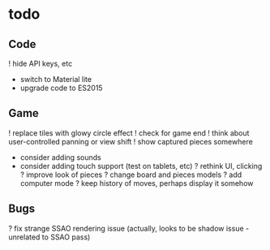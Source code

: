 # todo

## Code
! hide API keys, etc
- switch to Material lite
- upgrade code to ES2015

## Game
! replace tiles with glowy circle effect
! check for game end
! think about user-controlled panning or view shift
! show captured pieces somewhere
- consider adding sounds
- consider adding touch support (test on tablets, etc)
? rethink UI, clicking
? improve look of pieces
? change board and pieces models
? add computer mode
? keep history of moves, perhaps display it somehow

## Bugs
? fix strange SSAO rendering issue (actually, looks to be shadow issue - unrelated to SSAO pass)
